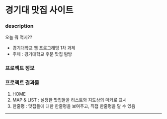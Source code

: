 # 경기대 맛집 사이트
### description
오늘 뭐 먹지??
- 경기대학교 웹 프로그래밍 1차 과제
- 주제 : 경기대학교 후문 맛집 탐방
### 프로젝트 정보
### 프로젝트 결과물
1. HOME
2. MAP & LIST
  : 설정한 맛집들을 리스트와 지도상의 마커로 표시
3. 한줄평
  : 맛집들에 대한 한줄평을 보여주고, 직접 한줄평을 달 수 있음
_____
